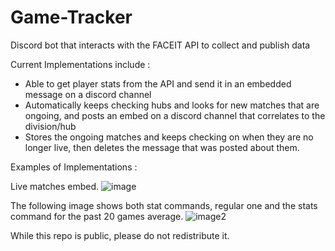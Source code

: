 # Game-Tracker
Discord bot that interacts with the FACEIT API to collect and publish data

Current Implementations include : 
- Able to get player stats from the API and send it in an embedded message on a discord channel
- Automatically keeps checking hubs and looks for new matches that are ongoing, and posts an embed on a discord channel that correlates to the division/hub
- Stores the ongoing matches and keeps checking on when they are no longer live, then deletes the message that was posted about them.


Examples of Implementations : 

Live matches embed.
![image](https://media.discordapp.net/attachments/737581188893638666/739916371655131166/unknown.png) 

The following image shows both stat commands, regular one and the stats command for the past 20 games average.
![image2](https://media.discordapp.net/attachments/737581188893638666/739916722693472286/unknown.png?width=488&height=495)

While this repo is public, please do not redistribute it.
